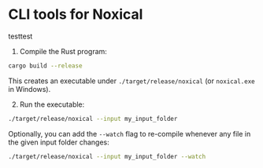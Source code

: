 # CLI tools for Noxical

testtest

1. Compile the Rust program:

```bash
cargo build --release
```

This creates an executable under `./target/release/noxical` (or `noxical.exe` in Windows).

2. Run the executable:

```bash
./target/release/noxical --input my_input_folder
```

Optionally, you can add the `--watch` flag to re-compile whenever any file in the given input folder changes:

```bash
./target/release/noxical --input my_input_folder --watch
```
